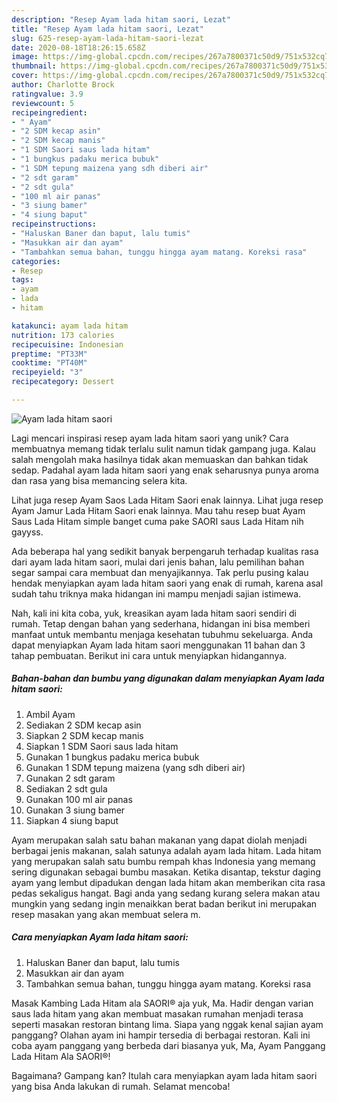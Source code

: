 ```yaml
---
description: "Resep Ayam lada hitam saori, Lezat"
title: "Resep Ayam lada hitam saori, Lezat"
slug: 625-resep-ayam-lada-hitam-saori-lezat
date: 2020-08-18T18:26:15.658Z
image: https://img-global.cpcdn.com/recipes/267a7800371c50d9/751x532cq70/ayam-lada-hitam-saori-foto-resep-utama.jpg
thumbnail: https://img-global.cpcdn.com/recipes/267a7800371c50d9/751x532cq70/ayam-lada-hitam-saori-foto-resep-utama.jpg
cover: https://img-global.cpcdn.com/recipes/267a7800371c50d9/751x532cq70/ayam-lada-hitam-saori-foto-resep-utama.jpg
author: Charlotte Brock
ratingvalue: 3.9
reviewcount: 5
recipeingredient:
- " Ayam"
- "2 SDM kecap asin"
- "2 SDM kecap manis"
- "1 SDM Saori saus lada hitam"
- "1 bungkus padaku merica bubuk"
- "1 SDM tepung maizena yang sdh diberi air"
- "2 sdt garam"
- "2 sdt gula"
- "100 ml air panas"
- "3 siung bamer"
- "4 siung baput"
recipeinstructions:
- "Haluskan Baner dan baput, lalu tumis"
- "Masukkan air dan ayam"
- "Tambahkan semua bahan, tunggu hingga ayam matang. Koreksi rasa"
categories:
- Resep
tags:
- ayam
- lada
- hitam

katakunci: ayam lada hitam 
nutrition: 173 calories
recipecuisine: Indonesian
preptime: "PT33M"
cooktime: "PT40M"
recipeyield: "3"
recipecategory: Dessert

---
```



![Ayam lada hitam saori](https://img-global.cpcdn.com/recipes/267a7800371c50d9/751x532cq70/ayam-lada-hitam-saori-foto-resep-utama.jpg)

Lagi mencari inspirasi resep ayam lada hitam saori yang unik? Cara membuatnya memang tidak terlalu sulit namun tidak gampang juga. Kalau salah mengolah maka hasilnya tidak akan memuaskan dan bahkan tidak sedap. Padahal ayam lada hitam saori yang enak seharusnya punya aroma dan rasa yang bisa memancing selera kita.

Lihat juga resep Ayam Saos Lada Hitam Saori enak lainnya. Lihat juga resep Ayam Jamur Lada Hitam Saori enak lainnya. Mau tahu resep buat Ayam Saus Lada Hitam simple banget cuma pake SAORI saus Lada Hitam nih gayyss.

Ada beberapa hal yang sedikit banyak berpengaruh terhadap kualitas rasa dari ayam lada hitam saori, mulai dari jenis bahan, lalu pemilihan bahan segar sampai cara membuat dan menyajikannya. Tak perlu pusing kalau hendak menyiapkan ayam lada hitam saori yang enak di rumah, karena asal sudah tahu triknya maka hidangan ini mampu menjadi sajian istimewa.


Nah, kali ini kita coba, yuk, kreasikan ayam lada hitam saori sendiri di rumah. Tetap dengan bahan yang sederhana, hidangan ini bisa memberi manfaat untuk membantu menjaga kesehatan tubuhmu sekeluarga. Anda dapat menyiapkan Ayam lada hitam saori menggunakan 11 bahan dan 3 tahap pembuatan. Berikut ini cara untuk menyiapkan hidangannya.

<!--inarticleads1-->

##### Bahan-bahan dan bumbu yang digunakan dalam menyiapkan Ayam lada hitam saori:

1. Ambil  Ayam
1. Sediakan 2 SDM kecap asin
1. Siapkan 2 SDM kecap manis
1. Siapkan 1 SDM Saori saus lada hitam
1. Gunakan 1 bungkus padaku merica bubuk
1. Gunakan 1 SDM tepung maizena (yang sdh diberi air)
1. Gunakan 2 sdt garam
1. Sediakan 2 sdt gula
1. Gunakan 100 ml air panas
1. Gunakan 3 siung bamer
1. Siapkan 4 siung baput


Ayam merupakan salah satu bahan makanan yang dapat diolah menjadi berbagai jenis makanan, salah satunya adalah ayam lada hitam. Lada hitam yang merupakan salah satu bumbu rempah khas Indonesia yang memang sering digunakan sebagai bumbu masakan. Ketika disantap, tekstur daging ayam yang lembut dipadukan dengan lada hitam akan memberikan cita rasa pedas sekaligus hangat. Bagi anda yang sedang kurang selera makan atau mungkin yang sedang ingin menaikkan berat badan berikut ini merupakan resep masakan yang akan membuat selera m. 

<!--inarticleads2-->

##### Cara menyiapkan Ayam lada hitam saori:

1. Haluskan Baner dan baput, lalu tumis
1. Masukkan air dan ayam
1. Tambahkan semua bahan, tunggu hingga ayam matang. Koreksi rasa


Masak Kambing Lada Hitam ala SAORI® aja yuk, Ma. Hadir dengan varian saus lada hitam yang akan membuat masakan rumahan menjadi terasa seperti masakan restoran bintang lima. Siapa yang nggak kenal sajian ayam panggang? Olahan ayam ini hampir tersedia di berbagai restoran. Kali ini coba ayam panggang yang berbeda dari biasanya yuk, Ma, Ayam Panggang Lada Hitam Ala SAORI®! 

Bagaimana? Gampang kan? Itulah cara menyiapkan ayam lada hitam saori yang bisa Anda lakukan di rumah. Selamat mencoba!
